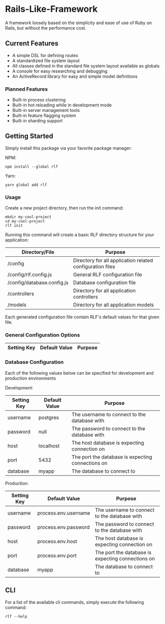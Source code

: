 # Rails-Like-Framework

A framework loosely based on the simplicity and ease of use of Ruby on
Rails, but without the performance cost.

## Current Features
* A simple DSL for defining routes
* A standardized file system layout
* All classes defined in the standard file system layout available as globals
* A console for easy researching and debugging
* An ActiveRecord library for easy and simple model definitions

### Planned Features
* Built-in process clustering
* Built-in hot reloading while in development mode
* Built-in server management tools
* Built-in feature flagging system
* Built-in sharding support

## Getting Started

Simply install this package via your favorite package manager:

NPM:
```
npm install --global rlf
```

Yarn:
```
yarn global add rlf
```

### Usage
Create a new project directory, then run the init command:
```
mkdir my-cool-project
cd my-cool-project
rlf init
```

Running this command will create a basic RLF directory structure for
your application:

| Directory/File | Purpose |
| -------------- | ------- |
| <project-root>/config | Directory for all application related configuration files |
| <project-root>/config/rlf.config.js | General RLF configuration file |
| <project-root>/config/database.config.js | Database configuration file |
| <project-root>/controllers | Directory for all application controllers |
| <project-root>/models | Directory for all application models |

Each generated configuration file contain RLF's default values for that given file.

### General Configuration Options
| Setting Key | Default Value | Purpose |
| ----------- | ------------- | ------- |

### Database Configuration
Each of the following values below can be specified for development and production environments

Development:

| Setting Key | Default Value | Purpose |
| ----------- | ------------- | ------- |
| username | postgres | The username to connect to the database with |
| password | null | The password to connect to the database with |
| host | localhost | The host database is expecting connection on |
| port | 5432 | The port the database is expecting connections on |
| database | myapp | The database to connect to |

Production:

| Setting Key | Default Value | Purpose |
| ----------- | ------------- | ------- |
| username | process.env.username | The username to connect to the database with |
| password | process.env.password | The password to connect to the database with |
| host | process.env.host | The host database is expecting connection on |
| port | process.env.port | The port the database is expecting connections on |
| database | myapp | The database to connect to |

## CLI
For a list of the available cli commands, simply execute the following command:
```
rlf --help
```
